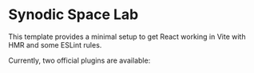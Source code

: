 # Synodic Space Lab

This template provides a minimal setup to get React working in Vite with HMR and some ESLint rules.

Currently, two official plugins are available:

